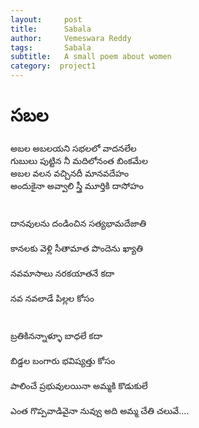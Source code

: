 ```yaml
---
layout:     post
title:      Sabala
author:     Vemeswara Reddy
tags: 		Sabala
subtitle:  	A small poem about women
category:  project1
---
```

# సబల
<div dir="ltr" style="text-align: left;line-height:1.428" trbidi="on">
అబల అబలయని సభలలో వాదనలేల <br />
గుబులు పుట్టిన నీ మదిలోనంత బింకమేల<br />
అబల వలన వచ్చినదీ మానవదేహం <br />
అందుకైనా అవ్వాలి స్త్రీ మూర్తికి దాసోహం<br />
<br /><br />
దానవులను దండించిన సత్యభామదేజాతి<br />
<br />
కానలకు వెళ్లి సీతామాత పొందెను ఖ్యాతి<br />
<br />
నవమాసాలు నరకయాతనే కదా<br />
<br />
నవ నవలాడే పిల్లల కోసం<br />
<br />
<br />
బ్రతికినన్నాళ్ళూ బాధలే కదా<br />
<br />
బిడ్డల బంగారు భవిష్యత్తు కోసం<br />
<br />
పాలించే ప్రభువులయినా అమ్మకి కొడుకులే<br />
<br />
ఎంత గొప్పవాడివైనా నువ్వు అది అమ్మ చేతి చలువే....<br />
<br />
</div>
